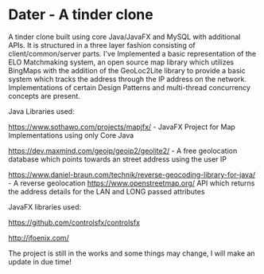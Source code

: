 # Dater - A tinder clone

A tinder clone built using core Java/JavaFX and MySQL with additional APIs. It is structured in a three layer fashion consisting of client/common/server parts. I've Implemented a basic representation of the ELO Matchmaking system, an open source map library which utilizes BingMaps with the addition of the GeoLoc2Lite library to provide a basic system which tracks the address through the IP address on the network. Implementations of certain Design Patterns and multi-thread concurrency concepts are present.

Java Libraries used:

https://www.sothawo.com/projects/mapjfx/ - JavaFX Project for Map Implementations using only Core Java

https://dev.maxmind.com/geoip/geoip2/geolite2/ - A free geolocation database which points towards an street address using the user IP

https://www.daniel-braun.com/technik/reverse-geocoding-library-for-java/ - A reverse geolocation https://www.openstreetmap.org/ API which returns the address details for the LAN and LONG passed attributes

JavaFX libraries used:

https://github.com/controlsfx/controlsfx

http://jfoenix.com/


The project is still in the works and some things may change, I will make an update in due time! 
